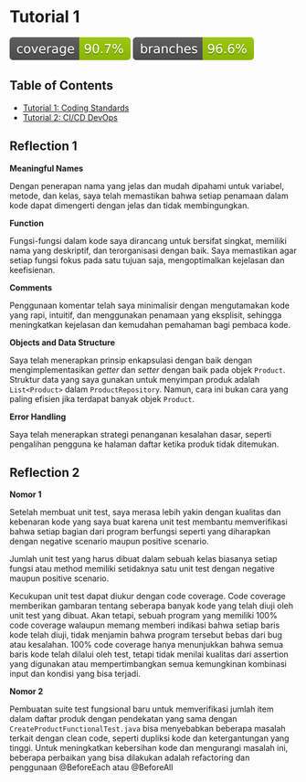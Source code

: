 # Tutorial 1

[![Coverage](.github/badges/jacoco.svg)](https://github.com/wahyuhiddayat/eshop/actions/workflows/ci.yml)
[![Branches](.github/badges/branches.svg)](https://github.com/wahyuhiddayat/eshop/actions/workflows/ci.yml)

## Table of Contents
- [Tutorial 1: Coding Standards](#tutorial-1)
- [Tutorial 2: CI/CD DevOps](#tutorial-2)

## Reflection 1

**Meaningful Names**

Dengan penerapan nama yang jelas dan mudah dipahami untuk variabel, metode, dan kelas, saya telah memastikan bahwa setiap penamaan dalam kode dapat dimengerti dengan jelas dan tidak membingungkan.

**Function**

Fungsi-fungsi dalam kode saya dirancang untuk bersifat singkat, memiliki nama yang deskriptif, dan terorganisasi dengan baik. Saya memastikan agar setiap fungsi fokus pada satu tujuan saja, mengoptimalkan kejelasan dan keefisienan.

**Comments**

Penggunaan komentar telah saya minimalisir dengan mengutamakan kode yang rapi, intuitif, dan menggunakan penamaan yang eksplisit, sehingga meningkatkan kejelasan dan kemudahan pemahaman bagi pembaca kode.

**Objects and Data Structure**

Saya telah menerapkan prinsip enkapsulasi dengan baik dengan mengimplementasikan _getter_ dan _setter_ dengan baik pada objek `Product`. Struktur data yang saya gunakan untuk menyimpan produk adalah `List<Product>` dalam `ProductRepository`. Namun, cara ini bukan cara yang paling efisien jika terdapat banyak objek `Product`.

**Error Handling**

Saya telah menerapkan strategi penanganan kesalahan dasar, seperti pengalihan pengguna ke halaman daftar ketika produk tidak ditemukan.

## Reflection 2

**Nomor 1**

Setelah membuat unit test, saya merasa lebih yakin dengan kualitas dan kebenaran kode yang saya buat karena unit test membantu memverifikasi bahwa setiap bagian dari program berfungsi seperti yang diharapkan dengan negative scenario maupun positive scenario.

Jumlah unit test yang harus dibuat dalam sebuah kelas biasanya setiap fungsi atau method memiliki setidaknya satu unit test dengan negative maupun positive scenario.

Kecukupan unit test dapat diukur dengan code coverage. Code coverage memberikan gambaran tentang seberapa banyak kode yang telah diuji oleh unit test yang dibuat. Akan tetapi, sebuah program yang memiliki 100% code coverage walaupun memang memberi indikasi bahwa setiap baris kode telah diuji, tidak menjamin bahwa program tersebut bebas dari bug atau kesalahan. 100% code coverage hanya menunjukkan bahwa semua baris kode telah dilalui oleh test, tetapi tidak menilai kualitas dari assertion yang digunakan atau mempertimbangkan semua kemungkinan kombinasi input dan kondisi yang bisa terjadi.

**Nomor 2**

Pembuatan suite test fungsional baru untuk memverifikasi jumlah item dalam daftar produk dengan pendekatan yang sama dengan `CreateProductFunctionalTest.java` bisa menyebabkan beberapa masalah terkait dengan clean code, seperti dupliksi kode dan ketergantungan yang tinggi. Untuk meningkatkan kebersihan kode dan mengurangi masalah ini, beberapa perbaikan yang bisa dilakukan adalah refactoring dan penggunaan @BeforeEach atau @BeforeAll